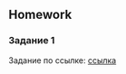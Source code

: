 ##  Homework

### Задание 1
Задание по ссылке: [ссылка](https://github.com/ait-tr/task_fe-css-box-model)



